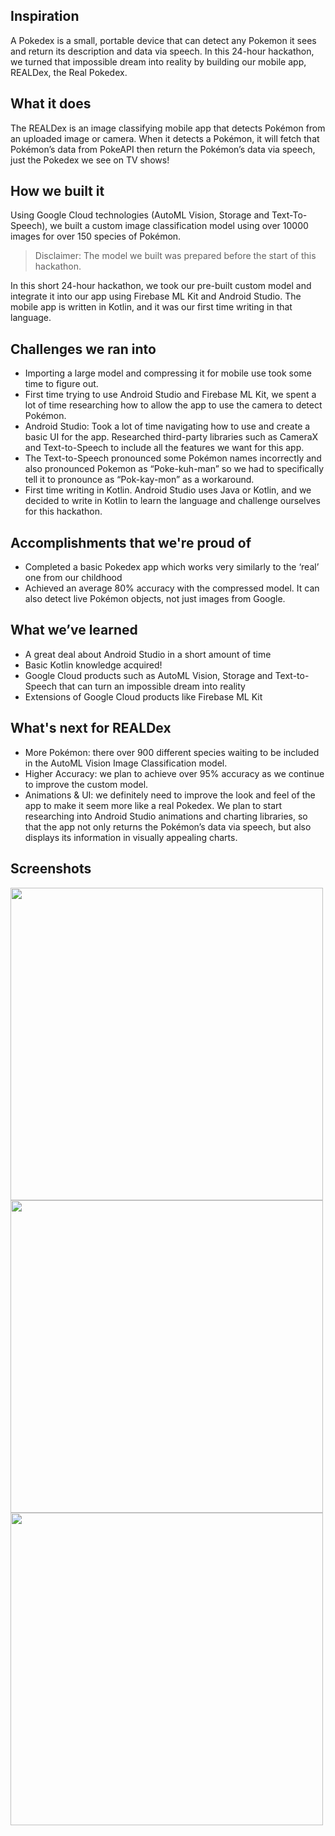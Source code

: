 ## Inspiration
A Pokedex is a small, portable device that can detect any Pokemon it sees and return its description and data via speech. In this 24-hour hackathon, we turned that impossible dream into reality by building our mobile app, REALDex, the Real Pokedex.

## What it does
The REALDex is an image classifying mobile app that detects Pokémon from an uploaded image or camera. When it detects a Pokémon, it will fetch that Pokémon’s data from PokeAPI then return the Pokémon’s data via speech, just the Pokedex we see on TV shows!

## How we built it
Using Google Cloud technologies (AutoML Vision, Storage and Text-To-Speech), we built a custom image classification model using over 10000 images for over 150 species of Pokémon.

> Disclaimer: The model we built was prepared before the start of this hackathon.

In this short 24-hour hackathon, we took our pre-built custom model and integrate it into our app using Firebase ML Kit and Android Studio. The mobile app is written in Kotlin, and it was our first time writing in that language.

## Challenges we ran into
- Importing a large model and compressing it for mobile use took some time to figure out.
- First time trying to use Android Studio and Firebase ML Kit, we spent a lot of time researching how to allow the app to use the camera to detect Pokémon.
- Android Studio: Took a lot of time navigating how to use and create a basic UI for the app. Researched third-party libraries such as CameraX and Text-to-Speech to include all the features we want for this app.
- The Text-to-Speech pronounced some Pokémon names incorrectly and also pronounced Pokemon as “Poke-kuh-man” so we had to specifically tell it to pronounce as “Pok-kay-mon” as a workaround.
- First time writing in Kotlin. Android Studio uses Java or Kotlin, and we decided to write in Kotlin to learn the language and challenge ourselves for this hackathon.

## Accomplishments that we're proud of
- Completed a basic Pokedex app which works very similarly to the ‘real’ one from our childhood
- Achieved an average 80% accuracy with the compressed model. It can also detect live Pokémon objects, not just images from Google.

## What we’ve learned
- A great deal about Android Studio in a short amount of time
- Basic Kotlin knowledge acquired!
- Google Cloud products such as AutoML Vision, Storage and Text-to-Speech that can turn an impossible dream into reality
- Extensions of Google Cloud products like Firebase ML Kit

## What's next for REALDex
- More Pokémon: there over 900 different species waiting to be included in the AutoML Vision Image Classification model.
- Higher Accuracy: we plan to achieve over 95% accuracy as we continue to improve the custom model.
- Animations & UI: we definitely need to improve the look and feel of the app to make it seem more like a real Pokedex. We plan to start researching into Android Studio animations and charting libraries, so that the app not only returns the Pokémon’s data via speech, but also displays its information in visually appealing charts.

## Screenshots
<img src="https://res.cloudinary.com/viclo2606/image/upload/v1612095169/devpost/2_citbi1.png" width="500px"/>

<img src="https://res.cloudinary.com/viclo2606/image/upload/v1612095169/devpost/1_xgv6xa.png" width="500px"/>

<img src="https://res.cloudinary.com/viclo2606/image/upload/v1612095169/devpost/3_aigzsu.png" width="500px"/>
